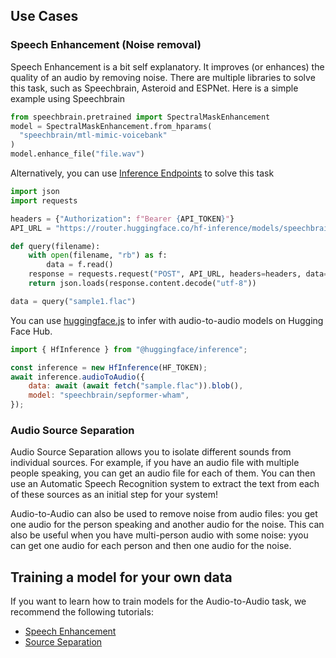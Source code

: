 ## Use Cases

### Speech Enhancement (Noise removal)

Speech Enhancement is a bit self explanatory. It improves (or enhances) the quality of an audio by removing noise. There are multiple libraries to solve this task, such as Speechbrain, Asteroid and ESPNet. Here is a simple example using Speechbrain

```python
from speechbrain.pretrained import SpectralMaskEnhancement
model = SpectralMaskEnhancement.from_hparams(
  "speechbrain/mtl-mimic-voicebank"
)
model.enhance_file("file.wav")
```

Alternatively, you can use [Inference Endpoints](https://huggingface.co/inference-endpoints) to solve this task

```python
import json
import requests

headers = {"Authorization": f"Bearer {API_TOKEN}"}
API_URL = "https://router.huggingface.co/hf-inference/models/speechbrain/mtl-mimic-voicebank"

def query(filename):
    with open(filename, "rb") as f:
        data = f.read()
    response = requests.request("POST", API_URL, headers=headers, data=data)
    return json.loads(response.content.decode("utf-8"))

data = query("sample1.flac")
```

You can use [huggingface.js](https://github.com/huggingface/huggingface.js) to infer with audio-to-audio models on Hugging Face Hub.

```javascript
import { HfInference } from "@huggingface/inference";

const inference = new HfInference(HF_TOKEN);
await inference.audioToAudio({
	data: await (await fetch("sample.flac")).blob(),
	model: "speechbrain/sepformer-wham",
});
```

### Audio Source Separation

Audio Source Separation allows you to isolate different sounds from individual sources. For example, if you have an audio file with multiple people speaking, you can get an audio file for each of them. You can then use an Automatic Speech Recognition system to extract the text from each of these sources as an initial step for your system!

Audio-to-Audio can also be used to remove noise from audio files: you get one audio for the person speaking and another audio for the noise. This can also be useful when you have multi-person audio with some noise: yyou can get one audio for each person and then one audio for the noise.

## Training a model for your own data

If you want to learn how to train models for the Audio-to-Audio task, we recommend the following tutorials:

- [Speech Enhancement](https://speechbrain.github.io/tutorial_enhancement.html)
- [Source Separation](https://speechbrain.github.io/tutorial_separation.html)
